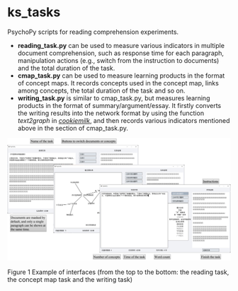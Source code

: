 # ks_tasks
PsychoPy scripts for reading comprehension experiments.
- **reading_task.py** can be used to measure various indicators in multiple document comprehension, such as response time for each paragraph, manipulation actions (e.g., switch from the instruction to documents) and the total duration of the task.
- **cmap_task.py** can be used to measure learning products in the format of concept maps. It records concepts used in the concept map, links among concepts, the total duration of the task and so on.
- **writing_task.py** is similar to cmap_task.py, but measures learning products in the format of summary/argument/essay. It firstly converts the writing results into the network format by using the function *text2graph* in [*cookiemilk*](https://github.com/weiziqianpsych/cookiemilk), and then records various indicators mentioned above in the section of cmap_task.py.

![Fig 1](interfaces_screenshot.png)

Figure 1 Example of interfaces (from the top to the bottom: the reading task, the concept map task and the writing task)
